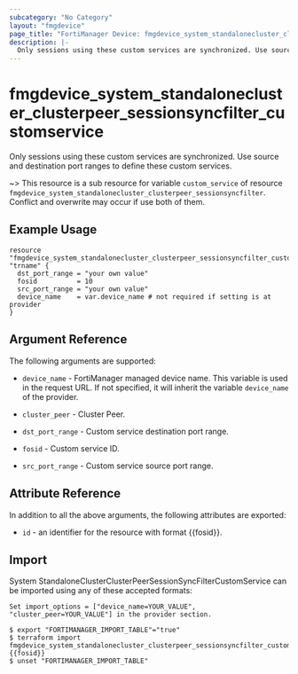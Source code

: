 ```yaml
---
subcategory: "No Category"
layout: "fmgdevice"
page_title: "FortiManager Device: fmgdevice_system_standalonecluster_clusterpeer_sessionsyncfilter_customservice"
description: |-
  Only sessions using these custom services are synchronized. Use source and destination port ranges to define these custom services.
---
```


# fmgdevice_system_standalonecluster_clusterpeer_sessionsyncfilter_customservice
Only sessions using these custom services are synchronized. Use source and destination port ranges to define these custom services.

~> This resource is a sub resource for variable `custom_service` of resource `fmgdevice_system_standalonecluster_clusterpeer_sessionsyncfilter`. Conflict and overwrite may occur if use both of them.



## Example Usage

```hcl
resource "fmgdevice_system_standalonecluster_clusterpeer_sessionsyncfilter_customservice" "trname" {
  dst_port_range = "your own value"
  fosid          = 10
  src_port_range = "your own value"
  device_name    = var.device_name # not required if setting is at provider
}
```

## Argument Reference


The following arguments are supported:

* `device_name` - FortiManager managed device name. This variable is used in the request URL. If not specified, it will inherit the variable `device_name` of the provider.
* `cluster_peer` - Cluster Peer.

* `dst_port_range` - Custom service destination port range.
* `fosid` - Custom service ID.
* `src_port_range` - Custom service source port range.


## Attribute Reference

In addition to all the above arguments, the following attributes are exported:
* `id` - an identifier for the resource with format {{fosid}}.

## Import

System StandaloneClusterClusterPeerSessionSyncFilterCustomService can be imported using any of these accepted formats:
```
Set import_options = ["device_name=YOUR_VALUE", "cluster_peer=YOUR_VALUE"] in the provider section.

$ export "FORTIMANAGER_IMPORT_TABLE"="true"
$ terraform import fmgdevice_system_standalonecluster_clusterpeer_sessionsyncfilter_customservice.labelname {{fosid}}
$ unset "FORTIMANAGER_IMPORT_TABLE"
```


